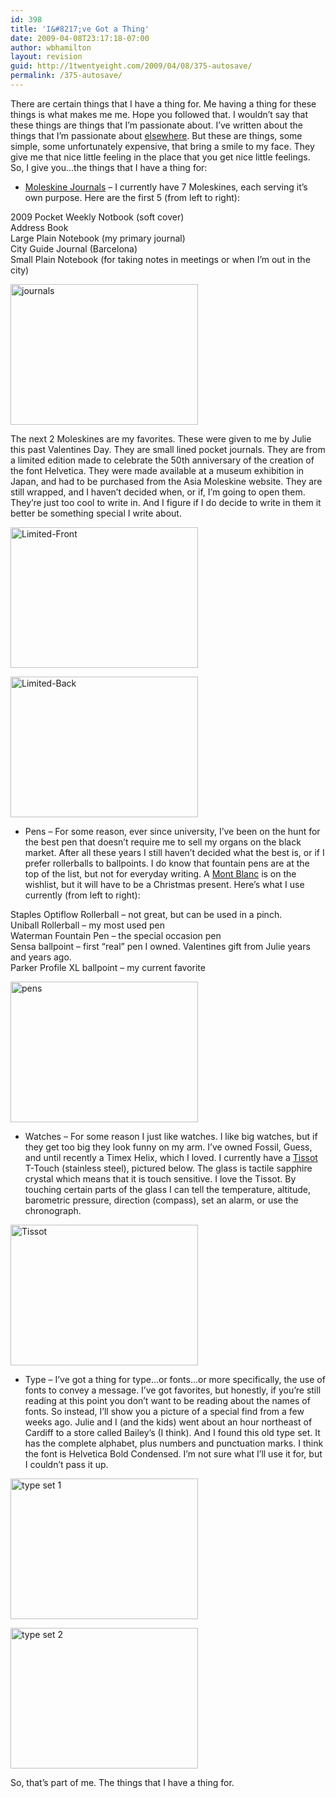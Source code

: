 ```yaml
---
id: 398
title: 'I&#8217;ve Got a Thing'
date: 2009-04-08T23:17:18-07:00
author: wbhamilton
layout: revision
guid: http://1twentyeight.com/2009/04/08/375-autosave/
permalink: /375-autosave/
---
```

There are certain things that I have a thing for. Me having a thing for these things is what makes me me. Hope you followed that. I wouldn&#8217;t say that these things are things that I&#8217;m passionate about. I&#8217;ve written about the things that I&#8217;m passionate about [elsewhere](http://www.thelifeandtimesof.com/2008/12/31/the-obligatory-new-years-post/). But these are things, some simple, some unfortunately expensive, that bring a smile to my face. They give me that nice little feeling in the place that you get nice little feelings. So, I give you&#8230;the things that I have a thing for:

  * [Moleskine Journals](http://www.moleskine.com/) &#8211; I currently have 7 Moleskines, each serving it&#8217;s own purpose. Here are the first 5 (from left to right):

2009 Pocket Weekly Notbook (soft cover)  
Address Book  
Large Plain Notebook (my primary journal)  
City Guide Journal (Barcelona)  
Small Plain Notebook (for taking notes in meetings or when I&#8217;m out in the city)

[<img class="alignnone size-medium wp-image-376" title="journals" src="http://www.thelifeandtimesof.com/wp-content/uploads/2009/03/dscn1013-300x225.jpg" alt="journals" width="300" height="225" />](http://www.thelifeandtimesof.com/wp-content/uploads/2009/03/dscn1013.jpg)

The next 2 Moleskines are my favorites. These were given to me by Julie this past Valentines Day. They are small lined pocket journals. They are from a limited edition made to celebrate the 50th anniversary of the creation of the font Helvetica. They were made available at a museum exhibition in Japan, and had to be purchased from the Asia Moleskine website. They are still wrapped, and I haven&#8217;t decided when, or if, I&#8217;m going to open them. They&#8217;re just too cool to write in. And I figure if I do decide to write in them it better be something special I write about.

[<img class="alignnone size-medium wp-image-377" title="Limited-Front" src="http://www.thelifeandtimesof.com/wp-content/uploads/2009/03/dscn1015-300x225.jpg" alt="Limited-Front" width="300" height="225" />](http://www.thelifeandtimesof.com/wp-content/uploads/2009/03/dscn1015.jpg)

[<img class="alignnone size-medium wp-image-378" title="Limited-Back" src="http://www.thelifeandtimesof.com/wp-content/uploads/2009/03/dscn1016-300x225.jpg" alt="Limited-Back" width="300" height="225" />](http://www.thelifeandtimesof.com/wp-content/uploads/2009/03/dscn1016.jpg)

  * Pens &#8211; For some reason, ever since university, I&#8217;ve been on the hunt for the best pen that doesn&#8217;t require me to sell my organs on the black market. After all these years I still haven&#8217;t decided what the best is, or if I prefer rollerballs to ballpoints. I do know that fountain pens are at the top of the list, but not for everyday writing. A [Mont Blanc](http://www.montblanc.com/products/26.php) is on the wishlist, but it will have to be a Christmas present. Here&#8217;s what I use currently (from left to right): </ul> 
    Staples Optiflow Rollerball &#8211; not great, but can be used in a pinch.  
    Uniball Rollerball &#8211; my most used pen  
    Waterman Fountain Pen &#8211; the special occasion pen  
    Sensa ballpoint &#8211; first &#8220;real&#8221; pen I owned. Valentines gift from Julie years and years ago.  
    Parker Profile XL ballpoint &#8211; my current favorite
    
    [<img class="alignnone size-medium wp-image-379" title="pens" src="http://www.thelifeandtimesof.com/wp-content/uploads/2009/03/dscn1017-300x225.jpg" alt="pens" width="300" height="225" />](http://www.thelifeandtimesof.com/wp-content/uploads/2009/03/dscn1017.jpg)
    
      * Watches &#8211; For some reason I just like watches. I like big watches, but if they get too big they look funny on my arm. I&#8217;ve owned Fossil, Guess, and until recently a Timex Helix, which I loved. I currently have a [Tissot](http://www.tissot.ch/products/) T-Touch (stainless steel), pictured below. The glass is tactile sapphire crystal which means that it is touch sensitive. I love the Tissot. By touching certain parts of the glass I can tell the temperature, altitude, barometric pressure, direction (compass), set an alarm, or use the chronograph.
    
    [<img class="alignnone size-medium wp-image-380" title="Tissot" src="http://www.thelifeandtimesof.com/wp-content/uploads/2009/03/dscn1021-300x225.jpg" alt="Tissot" width="300" height="225" />](http://www.thelifeandtimesof.com/wp-content/uploads/2009/03/dscn1021.jpg)
    
      * Type &#8211; I&#8217;ve got a thing for type&#8230;or fonts&#8230;or more specifically, the use of fonts to convey a message. I&#8217;ve got favorites, but honestly, if you&#8217;re still reading at this point you don&#8217;t want to be reading about the names of fonts. So instead, I&#8217;ll show you a picture of a special find from a few weeks ago. Julie and I (and the kids) went about an hour northeast of Cardiff to a store called Bailey&#8217;s (I think). And I found this old type set. It has the complete alphabet, plus numbers and punctuation marks. I think the font is Helvetica Bold Condensed. I&#8217;m not sure what I&#8217;ll use it for, but I couldn&#8217;t pass it up.
    
    [<img class="alignnone size-medium wp-image-381" title="type set 1" src="http://www.thelifeandtimesof.com/wp-content/uploads/2009/03/dscn1024-300x225.jpg" alt="type set 1" width="300" height="225" />](http://www.thelifeandtimesof.com/wp-content/uploads/2009/03/dscn1024.jpg)
    
    [<img class="alignnone size-medium wp-image-382" title="type set 2" src="http://www.thelifeandtimesof.com/wp-content/uploads/2009/03/dscn1025-300x225.jpg" alt="type set 2" width="300" height="225" />](http://www.thelifeandtimesof.com/wp-content/uploads/2009/03/dscn1025.jpg)
    
    So, that&#8217;s part of me. The things that I have a thing for.